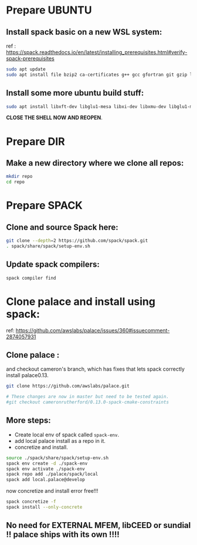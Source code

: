 # Prepare UBUNTU

## Install spack basic on a new WSL system:

ref : https://spack.readthedocs.io/en/latest/installing_prerequisites.html#verify-spack-prerequisites

```bash
sudo apt update
sudo apt install file bzip2 ca-certificates g++ gcc gfortran git gzip lsb-release patch python3 tar unzip xz-utils zstd
```

## Install some more ubuntu build stuff:

```bash
sudo apt install libxft-dev libglu1-mesa libxi-dev libxmu-dev libglu1-mesa-dev build-essential
```

**CLOSE THE SHELL NOW AND REOPEN**.


# Prepare DIR
## Make a new directory where we clone all repos:

```bash
mkdir repo
cd repo
```


# Prepare SPACK

## Clone and source Spack here:

```bash
git clone --depth=2 https://github.com/spack/spack.git
. spack/share/spack/setup-env.sh
```

## Update spack compilers:

```bash
spack compiler find
```

# Clone palace and install using spack:

ref: https://github.com/awslabs/palace/issues/360#issuecomment-2874057931

## Clone palace :

and checkout cameron's branch, which has fixes that lets spack correctly install palace0.13.

```bash
git clone https://github.com/awslabs/palace.git

# These changes are now in master but need to be tested again.
#git checkout cameronrutherford/0.13.0-spack-cmake-constraints
```

## More steps:

* Create local env of spack called `spack-env`.
* add local palace install as a repo in it.
* concretize and install.

```bash
source ./spack/share/spack/setup-env.sh
spack env create -d ./spack-env
spack env activate ./spack-env
spack repo add ./palace/spack/local
spack add local.palace@develop
```

now concretize and install error free!!!

```bash
spack concretize -f
spack install --only-concrete
```

## No need for EXTERNAL MFEM, libCEED or sundial !! palace ships with its own !!!!
